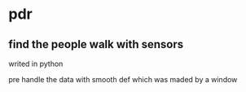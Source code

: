 # pdr
## find the people walk with sensors

writed in python

pre handle the data with smooth def which was maded by a window